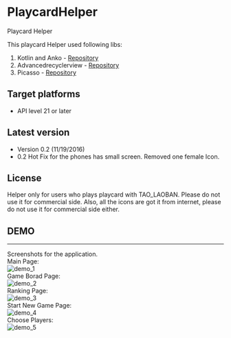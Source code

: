 # PlaycardHelper
Playcard Helper

This playcard Helper used following libs:

1. Kotlin and Anko - [Repository](https://github.com/Kotlin/anko)
2. Advancedrecyclerview - [Repository](https://github.com/h6ah4i/android-advancedrecyclerview)
3. Picasso - [Repository](https://github.com/square/picasso)


Target platforms
---

- API level 21 or later 


Latest version
---
- Version 0.2  (11/19/2016)
- 0.2 Hot Fix for the phones has small screen. Removed one female Icon.

License
---

Helper only for users who plays playcard with TAO_LAOBAN.
Please do not use it for commercial side. Also, all the icons are got it from internet, please do not use it for commercial side either.

## DEMO
---
Screenshots for the application.  
Main Page:  
![demo_1](Resources/demo_1.PNG)  
Game Borad Page:  
![demo_2](Resources/demo_2.PNG)  
Ranking Page:  
![demo_3](Resources/demo_3.PNG)  
Start New Game Page:  
![demo_4](Resources/demo_4.PNG)  
Choose Players:  
![demo_5](Resources/demo_5.PNG)  
